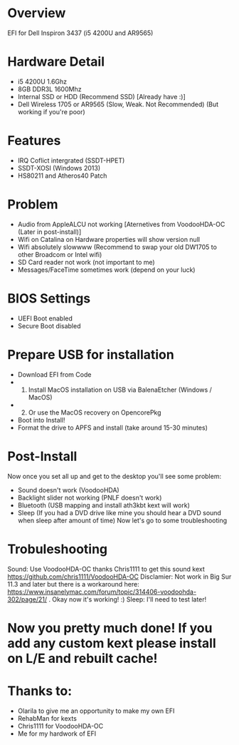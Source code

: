 # Overview 
EFI for Dell Inspiron 3437 (i5 4200U and AR9565)
# Hardware Detail
- i5 4200U 1.6Ghz
- 8GB DDR3L 1600Mhz
- Internal SSD or HDD (Recommend SSD) [Already have :)]
- Dell Wireless 1705 or AR9565 (Slow, Weak. Not Recommended) (But working if you're poor)
# Features
- IRQ Coflict intergrated (SSDT-HPET)
- SSDT-XOSI (Windows 2013)
- HS80211 and Atheros40 Patch
# Problem
- Audio from AppleALCU not working [Aternetives from VoodooHDA-OC (Later in post-install)]
- Wifi on Catalina on Hardware properties will show version null
- Wifi absolutely slowwww (Recommend to swap your old DW1705 to other Broadcom or Intel wifi)
- SD Card reader not work (not important to me)
- Messages/FaceTime sometimes work (depend on your luck)
# BIOS Settings
- UEFI Boot enabled
- Secure Boot disabled
# Prepare USB for installation
- Download EFI from Code
- 1. Install MacOS installation on USB via BalenaEtcher (Windows / MacOS)
- 2. Or use the MacOS recovery on OpencorePkg
- Boot into Install!
- Format the drive to APFS and install (take around 15-30 minutes)
# Post-Install
Now once you set all up and get to the desktop you'll see some problem:
- Sound doesn't work (VoodooHDA)
- Backlight slider not working (PNLF doesn't work)
- Bluetooth (USB mapping and install ath3kbt kext will work)
- Sleep (If you had a DVD drive like mine you should hear a DVD sound when sleep after amount of time)
Now let's go to some troubleshooting
# Trobuleshooting
Sound:
Use VoodooHDA-OC thanks Chris1111 to get this sound kext
https://github.com/chris1111/VoodooHDA-OC
Disclamier: Not work in Big Sur 11.3 and later but there is a workaround here:
https://www.insanelymac.com/forum/topic/314406-voodoohda-302/page/21/
. Okay now it's working! :)
Sleep:
I'll need to test later!
# Now you pretty much done! If you add any custom kext please install on L/E and rebuilt cache!
# Thanks to:
- Olarila to give me an opportunity to make my own EFI
- RehabMan for kexts
- Chris1111 for VoodooHDA-OC
- Me for my hardwork of EFI
